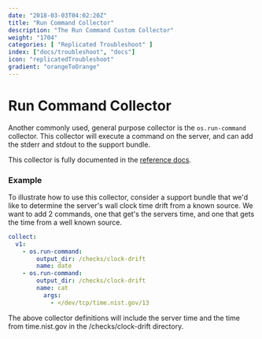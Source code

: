 ```yaml
---
date: "2018-03-03T04:02:20Z"
title: "Run Command Collector"
description: "The Run Command Custom Collector"
weight: "1704"
categories: [ "Replicated Troubleshoot" ]
index: ["docs/troubleshoot", "docs"]
icon: "replicatedTroubleshoot"
gradient: "orangeToOrange"
---
```


# Run Command Collector

Another commonly used, general purpose collector is the `os.run-command` collector. This collector will execute a command on the server, and can add the stderr and stdout to the support bundle.

This collector is fully documented in the [reference docs](/api/support-bundle-yaml-specs/os-run-command/).

### Example

To illustrate how to use this collector, consider a support bundle that we'd like to determine the server's wall clock time drift from a known source. We want to add 2 commands, one that get's the servers time, and one that gets the time from a well known source.

```yaml
collect:
  v1:
    - os.run-command:
        output_dir: /checks/clock-drift
        name: date
    - os.run-command:
        output_dir: /checks/clock-drift
        name: cat
          args:
            - </dev/tcp/time.nist.gov/13
```

The above collector definitions will include the server time and the time from time.nist.gov in the /checks/clock-drift directory.
